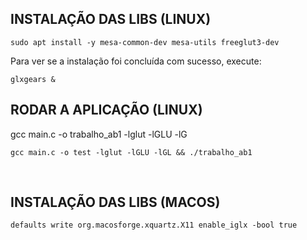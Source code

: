 ## INSTALAÇÃO DAS LIBS (LINUX)

```
sudo apt install -y mesa-common-dev mesa-utils freeglut3-dev
```

Para ver se a instalação foi concluída com sucesso, execute:

```
glxgears &
```

## RODAR A APLICAÇÃO (LINUX)
 gcc main.c -o trabalho_ab1 -lglut -lGLU -lG
 
```
gcc main.c -o test -lglut -lGLU -lGL && ./trabalho_ab1
```

<br>

## INSTALAÇÃO DAS LIBS (MACOS)

```
defaults write org.macosforge.xquartz.X11 enable_iglx -bool true
```
